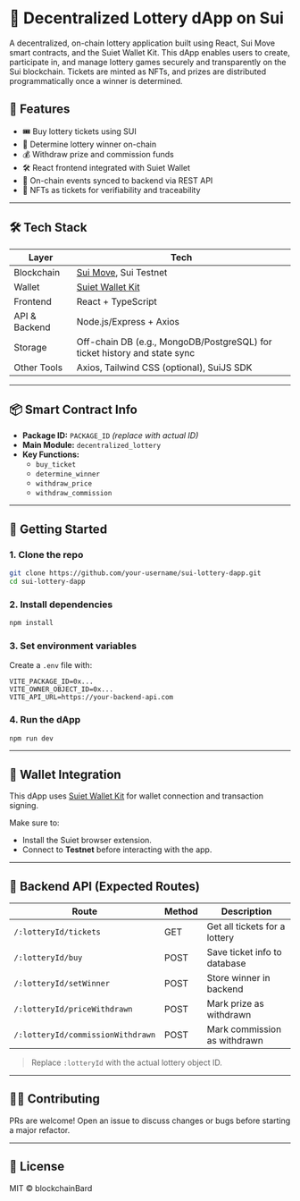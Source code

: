 # 🎰 Decentralized Lottery dApp on Sui

A decentralized, on-chain lottery application built using React, Sui Move smart contracts, and the Suiet Wallet Kit. This dApp enables users to create, participate in, and manage lottery games securely and transparently on the Sui blockchain. Tickets are minted as NFTs, and prizes are distributed programmatically once a winner is determined.

## 🚀 Features

- 🎟️ Buy lottery tickets using SUI
- 🧠 Determine lottery winner on-chain
- 💰 Withdraw prize and commission funds
- 🛠️ React frontend integrated with Suiet Wallet
- 🔗 On-chain events synced to backend via REST API
- 🧾 NFTs as tickets for verifiability and traceability

---

## 🛠️ Tech Stack

| Layer        | Tech                     |
|-------------|--------------------------|
| Blockchain   | [Sui Move](https://docs.sui.io/), Sui Testnet  |
| Wallet       | [Suiet Wallet Kit](https://docs.suiet.app/) |
| Frontend     | React + TypeScript       |
| API & Backend| Node.js/Express + Axios |
| Storage      | Off-chain DB (e.g., MongoDB/PostgreSQL) for ticket history and state sync |
| Other Tools  | Axios, Tailwind CSS (optional), SuiJS SDK |

---

## 📦 Smart Contract Info

- **Package ID:** `PACKAGE_ID` *(replace with actual ID)*
- **Main Module:** `decentralized_lottery`
- **Key Functions:**
  - `buy_ticket`
  - `determine_winner`
  - `withdraw_price`
  - `withdraw_commission`

---


## 🧪 Getting Started

### 1. Clone the repo

```bash
git clone https://github.com/your-username/sui-lottery-dapp.git
cd sui-lottery-dapp
```

### 2. Install dependencies

```bash
npm install
```

### 3. Set environment variables

Create a `.env` file with:

```env
VITE_PACKAGE_ID=0x...
VITE_OWNER_OBJECT_ID=0x...
VITE_API_URL=https://your-backend-api.com
```

### 4. Run the dApp

```bash
npm run dev
```

---

## 🔐 Wallet Integration

This dApp uses [Suiet Wallet Kit](https://docs.suiet.app/) for wallet connection and transaction signing.

Make sure to:
- Install the Suiet browser extension.
- Connect to **Testnet** before interacting with the app.

---

## 🔄 Backend API (Expected Routes)

| Route | Method | Description |
|-------|--------|-------------|
| `/:lotteryId/tickets` | GET | Get all tickets for a lottery |
| `/:lotteryId/buy` | POST | Save ticket info to database |
| `/:lotteryId/setWinner` | POST | Store winner in backend |
| `/:lotteryId/priceWithdrawn` | POST | Mark prize as withdrawn |
| `/:lotteryId/commissionWithdrawn` | POST | Mark commission as withdrawn |

> Replace `:lotteryId` with the actual lottery object ID.

---

## 🧑‍💻 Contributing

PRs are welcome! Open an issue to discuss changes or bugs before starting a major refactor.

---

## 📜 License

MIT © blockchainBard
